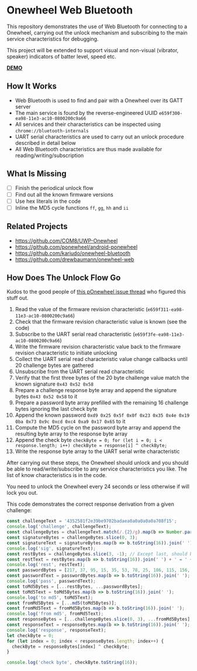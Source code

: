 # Onewheel Web Bluetooth

This repository demonstrates the use of Web Bluetooth for connecting to a Onewheel,
carrying out the unlock mechanism and subscribing to the main service characteristics for debugging.

This project will be extended to support visual and non-visual (vibrator, speaker)
indicators of batter level, speed etc.

[**DEMO**](https://tomashubelbauer.github.io/onewheel-web-bluetooth)

## How It Works

- Web Bluetooth is used to find and pair with a Onewheel over its GATT server
- The main service is found by the reverse-engineered UUID `e659f300-ea98-11e3-ac10-0800200c9a66`
- All services and their characteristics can be inspected using `chrome://bluetooth-internals`
- UART serial characteristics are used to carry out an unlock procedure described in detail below
- All Web Bluetooth characteristics are thus made available for reading/writing/subscription

## What Is Missing

- [ ] Finish the periodical unlock flow
- [ ] Find out all the known firmware versions
- [ ] Use hex literals in the code
- [ ] Inline the MD5 cycle functions `ff`, `gg`, `hh` and `ii`

## Related Projects

- https://github.com/COM8/UWP-Onewheel
- https://github.com/ponewheel/android-ponewheel
- https://github.com/kariudo/onewheel-bluetooth
- https://github.com/drewbaumann/onewheel-web

## How Does The Unlock Flow Go

Kudos to the good people of [this pOnewheel issue thread](https://github.com/ponewheel/android-ponewheel/issues/86)
who figured this stuff out.

1. Read the value of the firmware revision characteristic (`e659f311-ea98-11e3-ac10-0800200c9a66`)
2. Check that the firmware revision characteristic value is known (see the code)
3. Subscribe to the UART serial read characteristic (`e659f3fe-ea98-11e3-ac10-0800200c9a66`)
4. Write the firmware revision characteristic value back to the firmware revision characteristic to initiate unlocking
5. Collect the UART serial read characteristic value change callbacks until 20 challenge bytes are gathered
6. Unsubscribe from the UART serial read characteristic
7. Verify that the first three bytes of the 20 byte challenge value match the known signature `0x43 0x52 0x58`
8. Prepare a challenge response byte array and append the signature bytes `0x43 0x52 0x58` to it
9. Prepare a password byte array prefilled with the remaining 16 challenge bytes ignoring the last check byte
10. Append the known password `0xd9 0x25 0x5f 0x0f 0x23 0x35 0x4e 0x19 0ba 0x73 0x9c 0xcd 0xc4 0xa9 0x17 0x65` to it
11. Compute the MD5 cycle on the password byte array and append the resulting byte array to the response byte array
12. Append the check byte `checkByte = 0; for (let i = 0; i < response.length; i++) checkByte = response[i] ^ checkByte;`
13. Write the response byte array to the UART serial write characteristic

After carrying out these steps, the Onewheel should unlock and you should be able to read/write/subscribe to any
service characteristics you like. The list of know characteristics is in the code.

You need to unlock the Onewheel every 24 seconds or less otherwise if will lock you out.

This code demonstrates the correct response derivation from a given challenge:

```js
const challengeText = '4352581f2e39be9702badaea0a0a0a0a0a708f15';
console.log('challenge', challengeText);
const challengeBytes = challengeText.match(/.{2}/g).map(b => Number.parseInt(b, 16));
const signatureBytes = challengeBytes.slice(0, 3);
const signatureText = signatureBytes.map(b => b.toString(16)).join(' ');
console.log('sig', signatureText);
const restBytes = challengeBytes.slice(3, -1); // Except last, should be 16
const restText = restBytes.map(b => b.toString(16)).join(' ') + ' = ' + restBytes.length;
console.log('rest', restText);
const passwordBytes = [217, 37, 95, 15, 35, 53, 78, 25, 186, 115, 156, 205, 196, 169, 23, 101];
const passwordText = passwordBytes.map(b => b.toString(16)).join(' ');
console.log('pass', passwordText);
const toMd5Bytes = [...restBytes, ...passwordBytes];
const toMd5Text = toMd5Bytes.map(b => b.toString(16)).join(' ');
console.log('to md5', toMd5Text);
const fromMd5Bytes = [...md5(toMd5Bytes)];
const fromMd5Text = fromMd5Bytes.map(b => b.toString(16)).join(' ');
console.log('from md5', fromMd5Text);
const responseBytes = [...challengeBytes.slice(0, 3), ...fromMd5Bytes];
const responseText = responseBytes.map(b => b.toString(16)).join(' ');
console.log('response', responseText);
let checkByte = 0;
for (let index = 0; index < responseBytes.length; index++) {
  checkByte = responseBytes[index] ^ checkByte;
}

console.log('check byte', checkByte.toString(16));
```
